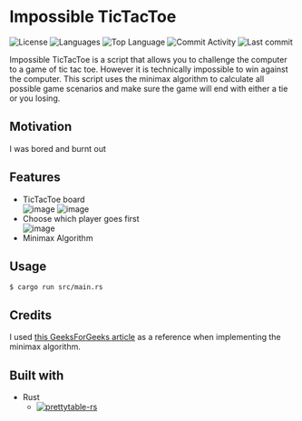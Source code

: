 # Impossible TicTacToe

![License](https://img.shields.io/github/license/zS1L3NT/rs-impossible-tictactoe?style=for-the-badge) ![Languages](https://img.shields.io/github/languages/count/zS1L3NT/rs-impossible-tictactoe?style=for-the-badge) ![Top Language](https://img.shields.io/github/languages/top/zS1L3NT/rs-impossible-tictactoe?style=for-the-badge) ![Commit Activity](https://img.shields.io/github/commit-activity/y/zS1L3NT/rs-impossible-tictactoe?style=for-the-badge) ![Last commit](https://img.shields.io/github/last-commit/zS1L3NT/rs-impossible-tictactoe?style=for-the-badge)

Impossible TicTacToe is a script that allows you to challenge the computer to a game of tic tac toe. However it is technically impossible to win against the computer. This script uses the minimax algorithm to calculate all possible game scenarios and make sure the game will end with either a tie or you losing.

## Motivation

I was bored and burnt out

## Features

-   TicTacToe board<br>
    ![image](https://user-images.githubusercontent.com/26828488/168480784-f1185514-c213-4f92-9168-3c8915106caf.png) ![image](https://user-images.githubusercontent.com/26828488/168480791-8682fe23-d4f3-4ba4-a058-52a68b39ca5a.png)
-   Choose which player goes first<br>
    ![image](https://user-images.githubusercontent.com/26828488/168489790-1d15a886-78f9-480c-b0f2-fe26c4e89884.png)
-   Minimax Algorithm

## Usage

```
$ cargo run src/main.rs
```

## Credits

I used [this GeeksForGeeks article](https://www.geeksforgeeks.org/minimax-algorithm-in-game-theory-set-3-tic-tac-toe-ai-finding-optimal-move/) as a reference when implementing the minimax algorithm.

## Built with

- Rust
  - [![prettytable-rs](https://img.shields.io/badge/prettytable--rs-%5E0.8-blue?style=flat-square)](https://docs.rs/prettytable-rs/0.8)
